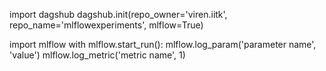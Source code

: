 import dagshub
dagshub.init(repo_owner='viren.iitk', repo_name='mlflowexperiments', mlflow=True)

import mlflow
with mlflow.start_run():
  mlflow.log_param('parameter name', 'value')
  mlflow.log_metric('metric name', 1)